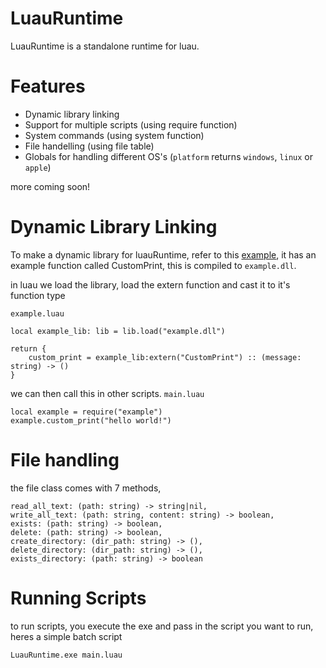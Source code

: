# LuauRuntime
LuauRuntime is a standalone runtime for luau.

# Features
- Dynamic library linking
- Support for multiple scripts (using require function)
- System commands (using system function)
- File handelling (using file table)
- Globals for handling different OS's (`platform` returns `windows`, `linux` or `apple`)

more coming soon!

# Dynamic Library Linking
To make a dynamic library for luauRuntime, refer to this [example](https://github.com/KinexDev/LuauRuntime-LibExample), it has an example function called CustomPrint, this is compiled to `example.dll`.

in luau we load the library, load the extern function and cast it to it's function type

`example.luau`
```luau
local example_lib: lib = lib.load("example.dll")

return {
    custom_print = example_lib:extern("CustomPrint") :: (message: string) -> ()
}
```

we can then call this in other scripts.
`main.luau`
```luau
local example = require("example")
example.custom_print("hello world!")
```

# File handling
the file class comes with 7 methods,
```luau
read_all_text: (path: string) -> string|nil,
write_all_text: (path: string, content: string) -> boolean,
exists: (path: string) -> boolean,
delete: (path: string) -> boolean,
create_directory: (dir_path: string) -> (),
delete_directory: (dir_path: string) -> (),
exists_directory: (path: string) -> boolean
```

# Running Scripts
to run scripts, you execute the exe and pass in the script you want to run, heres a simple batch script

```
LuauRuntime.exe main.luau
```
